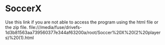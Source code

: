 # SoccerX
Use this link if you are not able to access the program using the html file or the zip file.
file:///media/fuse/drivefs-1d3b81563aa739560377e344af63200a/root/Soccer%20X%20(2%20players)%20(1).html 
